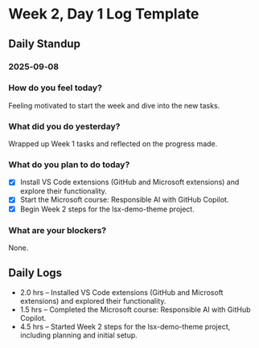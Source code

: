 # Week 2, Day 1 Log Template

## Daily Standup
### 2025‑09‑08

### How do you feel today?
Feeling motivated to start the week and dive into the new tasks.

### What did you do yesterday?
Wrapped up Week 1 tasks and reflected on the progress made.

### What do you plan to do today?
- [x] Install VS Code extensions (GitHub and Microsoft extensions) and explore their functionality.
- [x] Start the Microsoft course: Responsible AI with GitHub Copilot.
- [x] Begin Week 2 steps for the lsx-demo-theme project.

### What are your blockers?
None.

## Daily Logs
- 2.0 hrs – Installed VS Code extensions (GitHub and Microsoft extensions) and explored their functionality.
- 1.5 hrs – Completed the Microsoft course: Responsible AI with GitHub Copilot.
- 4.5 hrs – Started Week 2 steps for the lsx-demo-theme project, including planning and initial setup.